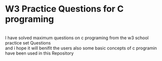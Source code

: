 # W3 Practice Questions for C programing
<br>
I have solved maximum questions on c programing from the w3 school practice set Questions
<br>
and i hope it will benifit the users also some basic concepts of c programin have been used in this Repository
